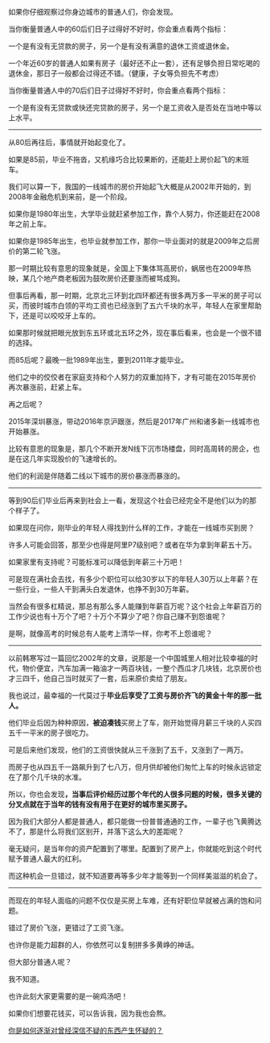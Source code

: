 <p>如果你仔细观察过你身边城市的普通人们，你会发现。</p><p>当你衡量普通人中的60后们日子过得好不好时，你会重点看两个指标：</p><p>一个是有没有无贷款的房子，另一个是有没有满意的退休工资或退休金。</p><p>一个年近60岁的普通人如果有房子（最好还不止一套），还有足够负担日常吃喝的退休金，那日子一般都会过得还不错。（健康，子女等负担先不考虑）</p><p>当你衡量普通人中的70后们日子过得好不好时，你会重点看两个指标：</p><p>一个是有没有无贷款或快还完贷款的房子，另一个是工资收入是否处在当地中等以上水平。</p><hr/><p>从80后再往后，事情就开始起变化了。</p><p>如果是85前，毕业不拖沓，又机缘巧合比较果断的，还能赶上房价起飞的末班车。</p><p>我们可以算一下，我国的一线城市的房价开始起飞大概是从2002年开始的，到2008年金融危机到来前，是一个阶段。</p><p>如果你是1980年出生，大学毕业就赶紧参加工作，靠个人努力，你还能赶在2008年之前上车。</p><p>如果你是1985年出生，也毕业就参加工作，那你一毕业面对的就是2009年之后房价的第二轮飞涨。</p><p>那一时期比较有意思的现象就是，全国上下集体骂高房价，蜗居也在2009年热映，某几个地产商老板因为鼓吹房价还要涨而被骂成狗。</p><p>但事后再看，那一时期，北京北三环到北四环都还有很多两万多一平米的房子可以买，而彼时城市白领的平均工资也已经涨到了五六千块的水平，年轻人在家里帮助下，还是可以咬咬牙上车的。</p><p>如果那时候就把眼光放到东五环或北五环之外，现在事后看来，也会是一个很不错的选择。</p><p>而85后呢？最晚一批1989年出生，要到2011年才能毕业。</p><p>他们之中的佼佼者在家庭支持和个人努力的双重加持下，才有可能在2015年房价再次暴涨前，赶紧上车。</p><p>再之后呢？</p><p>2015年深圳暴涨，带动2016年京沪跟涨，然后是2017年广州和诸多新一线城市也开始暴涨。</p><p>比较有意思的现象是，那几个不断开发N线下沉市场楼盘，同时高周转的房企，也是在这几年实现股价的飞速增长的。</p><p>他们的利润是伴随着二线以下城市的房价暴涨而暴涨的。</p><hr/><p>等到90后们毕业后再来到社会上一看，发现这个社会已经完全不是他们以为的那个样子了。</p><p>如果现在问你，刚毕业的年轻人得找到什么样的工作，才能在一线城市买到房？</p><p>许多人可能会回答，那至少也得是阿里P7级别吧？或者在华为拿到年薪五十万。</p><p>如果家里有支持呢？可能标准可以降低到年薪三十万吧！</p><p>可是现在满社会去找，有多少个职位可以给30岁以下的年轻人30万以上年薪？在一些行业，一些人干到满头白发退休，也挣不到30万年薪。</p><p>当然会有很多杠精说，那总有那么多人能赚到年薪百万呢？这个社会上年薪百万的工作少说也有十万个了吧？十万个不算少了吧？你自己赚不到怨谁呢？</p><p>是啊，就像高考的时候总有人能考上清华一样，你考不上怨谁呢？</p><hr/><p>以前韩寒写过一篇回忆2002年的文章，说那是一个中国城里人相对比较幸福的时代，物价便宜，汽车加满一箱油才一两百块钱，一整个西瓜才几块钱，北京房价也才三四千，他自己当时就买了一套，后来原价卖给了朋友。</p><p>我也说过，最幸福的一代莫过于<b>毕业后享受了工资与房价齐飞的黄金十年的那一批人。</b></p><p>他们毕业后因为种种原因，<b>被迫凑钱</b>买房上了车，刚开始觉得月薪三千块的人买四五千一平米的房子很吃力。</p><p>可是后来他们发现，他们的工资很快就从三千涨到了五千，又涨到了一两万。</p><p>而房子也从四五千一路飙升到了七八万，但月供却被他们匆忙上车的时候永远锁定在了那个几千块的水准。</p><p>所以，你也会发现<b>，当事后评价经历过那个年代的人很多问题的时候，很多关键的分叉点就在于当年的钱有没有用于在更好的城市里买房子。</b></p><p>因为我们大部分人都是普通人，都只能做一份普普通通的工作，一辈子也飞黄腾达不了，那是什么将我们区别开，并落下这么大的差距呢？</p><p>毫无疑问，是当年你的资产配置到了哪里。配置到了房产上，你就能吃到这个时代赋予普通人最大的红利。</p><p>而这种机会一旦错过，就不知道要再等多少年才能等到一个同样美滋滋的机会了。</p><hr/><p>而现在的年轻人面临的问题不仅仅是买房上车难，还有好职位早就被占满的饱和问题。</p><p>错过了房价飞涨，更错过了工资飞涨。</p><p>也许你是能力超群的人，你依然可以复制拼多多黄峥的神话。</p><p>但大部分普通人呢？</p><p>我不知道。</p><p>也许此刻大家更需要的是一碗鸡汤吧！</p><p>如果你们想要花钱买，可以告诉我，因为我也会熬。 </p><a href="https://www.zhihu.com/question/55504311/answer/145021306" data-draft-node="block" data-draft-type="link-card" class="internal">你是如何逐渐对曾经深信不疑的东西产生怀疑的？</a><p></p>